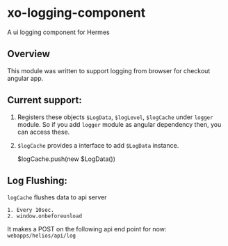 xo-logging-component
====================

A ui logging component for Hermes

Overview
---------------------

This module was written to support logging from browser for checkout angular app.

## Current support:

1. Registers these objects `$LogData`, `$logLevel`, `$logCache` under `logger` module. So if you add `logger`
module as angular dependency then, you can access these.
2. `$logCache` provides a interface to add `$LogData` instance.


    $logCache.push(new $LogData())

## Log Flushing:

`logCache` flushes data to api server

    1. Every 10sec.
    2. window.onbeforeunload

It makes a POST on the following api end point for now: `webapps/helios/api/log`

